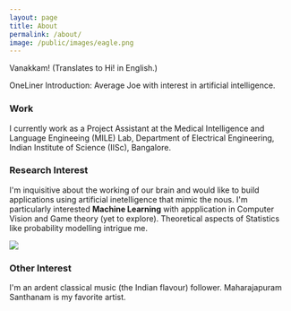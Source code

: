 ```yaml
---
layout: page
title: About
permalink: /about/
image: /public/images/eagle.png
---
```


Vanakkam! (Translates to Hi! in English.) 

OneLiner Introduction: Average Joe with interest in artificial intelligence.

### Work
I currently work as a Project Assistant at the Medical Intelligence and Language Engineeing (MILE) Lab, Department of Electrical Engineering, Indian Institute of Science (IISc), Bangalore. 

### Research Interest

I'm inquisitive about the working of our brain and would like to build applications using artificial inetelligence that mimic the nous. I'm particularly interested **Machine Learning** with appplication in Computer Vision and Game theory (yet to explore). Theoretical aspects of Statistics like probability modelling intrigue me. 

<img src="{{image}}" />

### Other Interest

I'm an ardent classical music (the Indian flavour) follower. Maharajapuram Santhanam is my favorite artist.

